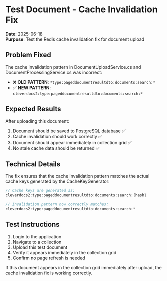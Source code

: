 # Test Document - Cache Invalidation Fix

**Date**: 2025-06-18  
**Purpose**: Test the Redis cache invalidation fix for document upload

## Problem Fixed

The cache invalidation pattern in DocumentUploadService.cs and DocumentProcessingService.cs was incorrect:

- ❌ **OLD PATTERN**: `*type:pageddocumentresultdto:documents:search:*`
- ✅ **NEW PATTERN**: `cleverdocs2:type:pageddocumentresultdto:documents:search:*`

## Expected Results

After uploading this document:

1. Document should be saved to PostgreSQL database ✅
2. Cache invalidation should work correctly ✅
3. Document should appear immediately in collection grid ✅
4. No stale cache data should be returned ✅

## Technical Details

The fix ensures that the cache invalidation pattern matches the actual cache keys generated by the CacheKeyGenerator:

```csharp
// Cache keys are generated as:
cleverdocs2:type:pageddocumentresultdto:documents:search:{hash}

// Invalidation pattern now correctly matches:
cleverdocs2:type:pageddocumentresultdto:documents:search:*
```

## Test Instructions

1. Login to the application
2. Navigate to a collection
3. Upload this test document
4. Verify it appears immediately in the collection grid
5. Confirm no page refresh is needed

If this document appears in the collection grid immediately after upload, the cache invalidation fix is working correctly.
